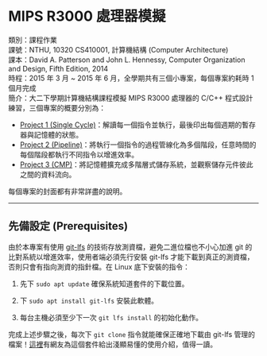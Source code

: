 # MIPS R3000 處理器模擬

類別：課程作業<br>
課號：NTHU, 10320 CS410001, 計算機結構 (Computer Architecture)<br>
課本：David A. Patterson and John L. Hennessy, Computer Organization and Design, Fifth Edition, 2014<br>
時程：2015 年 3 月 ~ 2015 年 6 月，全學期共有三個小專案，每個專案約耗時 1 個月完成<br>
簡介：大二下學期計算機結構課程模擬 MIPS R3000 處理器的 C/C++ 程式設計練習，三個專案的概要分別為：
* [Project 1 (Single Cycle)](https://github.com/alan23273850/Computer-Architecture/tree/master/Project1)：解讀每一個指令並執行，最後印出每個週期的暫存器與記憶體的狀態。
* [Project 2 (Pipeline)](https://github.com/alan23273850/Computer-Architecture/tree/master/Project2)：將執行一個指令的過程管線化為多個階段，任意時間的每個階段都執行不同指令以增進效率。
* [Project 3 (CMP)](https://github.com/alan23273850/Computer-Architecture/tree/master/Project3)：將記憶體擴充成多階層式儲存系統，並觀察儲存元件彼此之間的資料流向。

每個專案的封面都有非常詳盡的說明。

---

## 先備設定 (Prerequisites)

由於本專案有使用 [git-lfs](https://git-lfs.github.com/) 的技術存放測資檔，避免二進位檔也不小心加進 git 的比對系統以增進效率，使用者端必須先行安裝 git-lfs 才能下載到真正的測資檔，否則只會有指向測資的指針檔。在 Linux 底下安裝的指令：

1. 先下 `sudo apt update` 確保系統知道套件的下載位置。

2. 下 `sudo apt install git-lfs` 安裝此軟體。

3. 每台主機必須至少下一次 `git lfs install` 的初始化動作。

完成上述步驟之後，每次下 `git clone` 指令就能確保正確地下載由 git-lfs 管理的檔案！[這裡](https://blog.yowko.com/git-lfs/)有網友為這個套件給出淺顯易懂的使用介紹，值得一讀。

